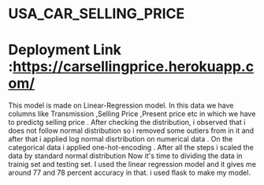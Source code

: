 # USA_CAR_SELLING_PRICE
# Deployment Link :https://carsellingprice.herokuapp.com/
This model is made on Linear-Regression model. In this data we have columns like Transmission ,Selling Price ,Present price etc in which we have to predictg selling price . 
After checking the distribution, i observed that i does not follow normal distribution so i removed some outiers from in it and after that i applied log normal disrtribution on numerical data .
On the categorical data i applied one-hot-encoding . 
After all the steps i scaled the data by standard normal distribution 
Now it's time to dividing the data in trainig set and testing set.
I used the linear regression model and it gives me around 77 and 78 percent accuracy in that. 
i used flask to make my model.
